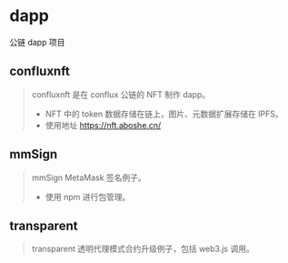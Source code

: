 # dapp
公链 dapp 项目

## confluxnft

> confluxnft 是在 conflux 公链的 NFT 制作 dapp。
> - NFT 中的 token 数据存储在链上，图片、元数据扩展存储在 IPFS。
> - 使用地址 https://nft.aboshe.cn/


## mmSign

> mmSign MetaMask 签名例子。
> - 使用 npm 进行包管理。


## transparent

> transparent 透明代理模式合约升级例子，包括 web3.js 调用。



